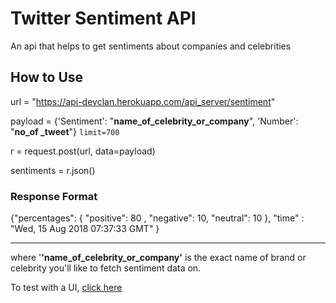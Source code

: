 # Twitter Sentiment API
An api that helps to get sentiments about companies and celebrities

## How to Use

url = "https://api-devclan.herokuapp.com/api_server/sentiment"

payload = {'Sentiment': "**name_of_celebrity_or_company**", 'Number': "**no_of _tweet**"} `limit=700`

r = request.post(url, data=payload)

sentiments = r.json()

### Response Format

{"percentages": 
                    {
                    "positive": 80 ,
                    "negative": 10, 
                    "neutral": 10
                    },
                "time" : "Wed, 15 Aug 2018 07:37:33 GMT"
                }

------------------------------------------------------------------------------------------
 where '**'name_of_celebrity_or_company'** is the exact name of brand or celebrity you'll like to fetch sentiment data on.

 To test with a UI, [click here](https://api-devclan.herokuapp.com/)


